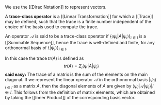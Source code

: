 We use the [[Dirac Notation]] to represent vectors.

A **trace-class operator** is a [[Linear Transformation]] for which a [[Trace]] may be defined, such that the trace is a finite number independent of the choice of the basis used to compute the trace. 

An operator $\mathcal{A}$ is said to be a trace-class operator if $\{\langle\psi_i|A|\psi_i\rangle\}_{i\in I}$ is a [[Summable Sequence]], hence the trace is well-defined and finite, for any orthonormal basis of $\{|\psi_i\rangle\}_{i\in I}$. 

In this case the trace $tr(A)$ is defined as $$tr(A) = \Sigma_i\langle\psi|A|\psi_i\rangle$$**said easy:**
The trace of a matrix is the sum of the elements on the main diagonal. 
If we represent the linear operator $\mathcal{A}$ in the orthonormal basis ${|\psi_i\rangle}_{i\in I}$ as a matrix $A$, then the diagonal elements of $A$ are given by $\langle\psi_i|\mathcal{A}|\psi_i\rangle | i\in I$. 
This follows from the definition of matrix elements, which are obtained by taking the [[Inner Product]] of the corresponding basis vector. 



